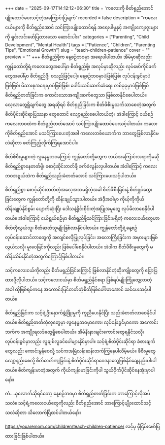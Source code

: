 +++
date = "2025-09-17T14:12:12+06:30"
title = 'ကလေးကို စိတ်ရှည်အောင် ပျိုးထောင်ပေးသင့်တဲ့အကြောင်းပြချက်'
recorded = false
description = "ကလေးငယ်များကို စိတ်ရှည်အောင် သင်ကြားပျိုးထောင်ရန် အရေးပါမှုနှင့် အကျိုးကျေးဇူးများကို ရှင်းလင်းဖော်ပြထားသော ဆောင်းပါး။"
categories = ["Parenting", "Child Development", "Mental Health"]
tags = ["Patience", "Children", "Parenting Tips", "Emotional Growth"]
slug = "teach-children-patience"
cover = ""
preview = ""
+++
စိတ်ရှည်ဖို့က နေ့စဉ်ဘဝမှာ အရေးပါပါတယ်။ အိမ်မှာဆိုလည်း ကျွန်တော်တို့ရဲ့ကလေးတွေအပေါ်မှာ စိတ်ရှည်ဖို့၊ အလုပ်မှာဆိုလည်း လုပ်ဖော်ကိုင်ဖက်တွေအပေါ်မှာ စိတ်ရှည်ဖို့၊ စသည်ဖြင့်ပေါ့။ နေ့စဉ်ဘဝမှာပဲဖြစ်ဖြစ်၊ လုပ်ငန်းခွင်မှာပဲဖြစ်ဖြစ်၊ မိသားစုအရေးမှာပဲဖြစ်ဖြစ်၊ ပေါင်းသင်းဆက်ဆံရေး တစ်ခုခုမှာပဲဖြစ်ဖြစ် စိတ်ရှည်တတ်ခြင်းက ကောင်းသောအကျိုးဆက်တွေသာ ဖြစ်လာနိုင်စေပါတယ်။ လေ့လာတွေ့ရှိချက်တွေ အရဆိုရင် စိတ်ရှည်ခြင်းက စိတ်ဖိစီးမှုသက်သာစေတဲ့အတွက် စိတ်ပိုင်းဆိုင်ရာပြဿနာ တွေတောင် လျော့နည်းစေပါတယ်တဲ့။ အဲဒါကြောင့် ငယ်စဉ်ကလေးဘဝထဲက စိတ်ရှည်တတ်အောင် သင်ကြားပျိုးထောင်ပေးသင့်ပါတယ်။ ကလေးကိုစိတ်ရှည်အောင် မသင်ကြားပေးတဲ့အခါ ကလေးတစ်ယောက်က ဘာတွေဖြစ်လာနိုင်မလဲဆိုတာ ဖတ်ကြည့်လိုက်ကြရအောင်ပါ။

စိတ်ဖိစီးမှုများတဲ့ လူနေမှုဘဝကြောင့် ကျွန်တော်တို့တွေက ဘယ်အကြောင်းအရာကိုမဆို စိတ်ရှည်စွာနေတတ်ဖို့၊ စောင့်ဆိုင်းတတ်ဖို့ ခက်ခဲလွန်းလှပါတယ်။ အဲဒါကြောင့် ကလေးဘဝအရွယ်ထဲက စိတ်ရှည်သည်းခံတတ်အောင် သင်ကြားပေးသင့်ပါတယ်။

စိတ်ရှည်စွာ စောင့်ဆိုင်းတတ်တဲ့အလေ့အထမရှိတဲ့အခါ စိတ်ဖိစီးခြင်းနဲ့ စိတ်ရှုပ်ထွေးခြင်းတွေက ကျွန်တော်တို့ကို ထိန်းချုပ်သွားပါတယ်။ အဲဒီ့အခါမှာ ကိုယ့်ကိုကိုယ်ထိန်းချုပ်နိုင်စွမ်း ပျောက်ဆုံးပြီး ဒေါသနဲ့ရိုင်းစိုင်းတဲ့အပြုအမူတွေ လုပ်မိလာစေနိုင်ပါတယ်။ အဲဒါကြောင့် ငယ်ရွယ်စဉ်မှာ စိတ်ရှည်ဖို့သင်ကြားခြင်းမရှိတဲ့ ကလေးငယ်တွေဟာ စိတ်တိုလွယ်သူ၊ စိတ်ဆတ်သူမျိုးဖြစ်လာနိုင်ပါတယ်။
ကျွန်တော်တို့ရဲ့နေ့စဉ်လုပ်ငန်းဆောင်တာတွေကို အလျင်စလိုပြုလုပ်ခြင်း၊ အလောကြီးခြင်းက အမှားများဖြစ်လွယ်သလို၊ မူးဝေခြင်းကိုလည်း ဖြစ်ပေါ်စေနိုင်ပါတယ်။ အဲဒါက စိတ်ဖိစီးမှုတွေကို မထိန်းသိမ်းနိုင်တဲ့အတွက်ကြောင့်ဖြစ်ပါတယ်။

သင့်ကလေးငယ်ကိုလည်း စိတ်မရှည်ခြင်းကြောင့် ဖြစ်လာနိုင်တဲ့ဆိုးကျိုးတွေကို ပြောပြထားဖို့လိုပါတယ်။ သင့်ကလေးငယ်မှာ စိတ်မရှည်နိုင်စရာ ဖြစ်ရပ်မျိုးကြုံတွေ့လာတဲ့အခါ ထိုဖြစ်ရပ်ကနေ အကောင်းမြင်တတ်တဲ့စိတ်ဖြစ်ပေါ်လာအောင် သင်ပေးသင့်ပါတယ်။

စိတ်ရှည်ခြင်းက သင့်ရဲ့ဦးနှောက်ဖွံ့ဖြိုးမှုကို ကူညီပေးနိုင်ပြီး သည်းခံတတ်လာစေနိုင်ပါတယ်။ စိတ်ရှည်တတ်တဲ့လူတွေမှာ လူနေမှုဘဝမှာကော၊ လုပ်ငန်းခွင်မှာကော အကောင်းဘက်က အကျိုးရလဒ်တွေရှိစေပါတယ်။ အိမ်နီးနားချင်းကောင်းတွေရနိုင်သလို၊ လုပ်ငန်းခွင်မှာလည်း လူချစ်လူခင်ပေါများနိုင်မှာပါ။ သင့်ရဲ့စိတ်ပိုင်းဆိုင်ရာ ခံစားချက်တွေလည်း ကောင်းမွန်စေလို့ သင်ကအမြဲလန်းဆန်းတက်ကြွနေပါလိမ့်မယ်။ ဖိစီးမှုတွေလျော့နည်းစေလို့ စိတ်ဓာတ်ကျခြင်းနဲ့ စိတ်ပိုင်းဆိုင်ရာဝေဒနာတွေဖြစ်နိုင်ချေနည်းပါးပါတယ်။ စိတ်ကျန်းမာတဲ့အတွက် ကိုယ်ကျန်းမာခြင်းကိုပါ သွယ်ဝိုက်ပိုင်ဆိုင်နေအုံးမှာပါနော်။

ကဲ….ခုလောက်ဆိုရင်တော့ နေ့စဉ်ဘဝမှာ စိတ်ရှည်တတ်ခြင်းက ဘာကြောင့်လိုအပ်သလဲ။ သင့်ရဲ့ကလေးငယ်တွေကိုလည်း စိတ်ရှည်အောင် ဘာကြောင့်ပျိုးထောင်သင့်သလဲဆိုတာ သိလောက်ပြီထင်ပါတယ်နော်။

https://youaremom.com/children/teach-children-patience/ လင့်မှ မှီငြမ်းဖော်ပြထားခြင်းဖြစ်ပါတယ်။
